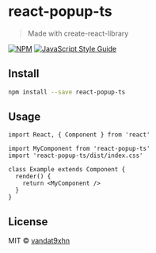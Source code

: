 # react-popup-ts

> Made with create-react-library

[![NPM](https://img.shields.io/npm/v/react-popup-ts.svg)](https://www.npmjs.com/package/react-popup-ts) [![JavaScript Style Guide](https://img.shields.io/badge/code_style-standard-brightgreen.svg)](https://standardjs.com)

## Install

```bash
npm install --save react-popup-ts
```

## Usage

```tsx
import React, { Component } from 'react'

import MyComponent from 'react-popup-ts'
import 'react-popup-ts/dist/index.css'

class Example extends Component {
  render() {
    return <MyComponent />
  }
}
```

## License

MIT © [vandat9xhn](https://github.com/vandat9xhn)
